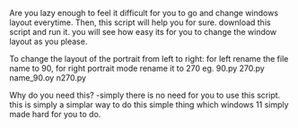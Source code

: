 Are you lazy enough to feel it difficult for you to go and change windows layout everytime. Then, this script will help you for sure. 
download this script and run it. you will see how easy its for you to change the window layout as you please. 

To change the layout of the portrait from left to right: for left rename the file name to 90, for right portrait mode rename it to 270
eg.
90.py
270.py
name_90.oy
n270.py

Why do you need this?
-simply there is no need for you to use this script.
this is simply a simplar way to do this simple thing which windows 11 simply made hard for you to do.
